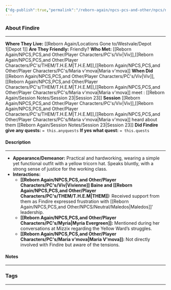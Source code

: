 ```yaml
---
{"dg-publish":true,"permalink":"/reborn-again/npcs-pcs-and-other/npcs/neutral/findire/"}
---
```





### About Findire
---
**Where They Live:** [[Reborn Again/Locations Gone to/Westvale/Depot 1\|Depot 1]]
**Are They Friendly:** Friendly?
**Who Met:** [[Reborn Again/NPCS,PCS,and Other/Player Characters/PC's/Viv\|Viv]],[[Reborn Again/NPCS,PCS,and Other/Player Characters/PC's/THEM/T.H.E.M\|T.H.E.M]],[[Reborn Again/NPCS,PCS,and Other/Player Characters/PC's/Maria v'mova\|Maria v'mova]]
**When Did** [[Reborn Again/NPCS,PCS,and Other/Player Characters/PC's/Viv\|Viv]],[[Reborn Again/NPCS,PCS,and Other/Player Characters/PC's/THEM/T.H.E.M\|T.H.E.M]],[[Reborn Again/NPCS,PCS,and Other/Player Characters/PC's/Maria v'mova\|Maria v'mova]] meet : [[Reborn Again/Session Notes/Session 23\|Session 23]]
**Session** [[Reborn Again/NPCS,PCS,and Other/Player Characters/PC's/Viv\|Viv]],[[Reborn Again/NPCS,PCS,and Other/Player Characters/PC's/THEM/T.H.E.M\|T.H.E.M]],[[Reborn Again/NPCS,PCS,and Other/Player Characters/PC's/Maria v'mova\|Maria v'mova]] heard about them [[Reborn Again/Session Notes/Session 23\|Session 23]] 
**Did Findire give any quests:** `= this.anyquests`
	**If yes what quest:** `= this.quests`


#### Description
---
- **Appearance/Demeanor:** Practical and hardworking, wearing a simple yet functional outfit with a yellow tricorn hat. Speaks bluntly, with a strong sense of justice for the working class.
- **Interactions:**
    - **[[Reborn Again/NPCS,PCS,and Other/Player Characters/PC's/Viv\|Vivienne]] Baine and [[Reborn Again/NPCS,PCS,and Other/Player Characters/PC's/THEM/T.H.E.M\|THEM]]:** Received support from them as Findire expressed frustration with [[Reborn Again/NPCS,PCS,and Other/NPCS/Neutral/Maledos\|Maledos]]' leadership.
    - **[[Reborn Again/NPCS,PCS,and Other/Player Characters/PC's/Myria\|Myria Evergreen]]:** Mentioned during her conversations at Mizzix regarding the Yellow Ward’s struggles.
    - **[[Reborn Again/NPCS,PCS,and Other/Player Characters/PC's/Maria v'mova\|Maria V'mova]]:** Not directly involved with Findire but aware of the tensions.
#### Notes
---



### Tags 

---



